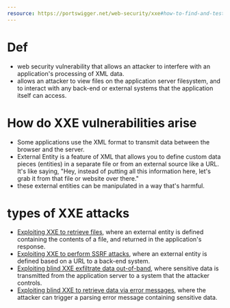 ```yaml
---
resource: https://portswigger.net/web-security/xxe#how-to-find-and-test-for-xxe-vulnerabilities
---
```


# Def
- web security vulnerability that allows an attacker to interfere with an application's processing of XML data.
- allows an attacker to view files on the application server filesystem, and to interact with any back-end or external systems that the application itself can access.
#  How do XXE vulnerabilities arise
- Some applications use the XML format to transmit data between the browser and the server.
- External Entity is a feature of XML that allows you to define custom data pieces (entities) in a separate file or from an external source like a URL. It's like saying, "Hey, instead of putting all this information here, let's grab it from that file or website over there."
- these external entities can be manipulated in a way that's harmful.
# types of XXE attacks
- [Exploiting XXE to retrieve files](https://portswigger.net/web-security/xxe#exploiting-xxe-to-retrieve-files), where an external entity is defined containing the contents of a file, and returned in the application's response.
- [Exploiting XXE to perform SSRF attacks](https://portswigger.net/web-security/xxe#exploiting-xxe-to-perform-ssrf-attacks), where an external entity is defined based on a URL to a back-end system.
- [Exploiting blind XXE exfiltrate data out-of-band](https://portswigger.net/web-security/xxe/blind#exploiting-blind-xxe-to-exfiltrate-data-out-of-band), where sensitive data is transmitted from the application server to a system that the attacker controls.
- [Exploiting blind XXE to retrieve data via error messages](https://portswigger.net/web-security/xxe/blind#exploiting-blind-xxe-to-retrieve-data-via-error-messages), where the attacker can trigger a parsing error message containing sensitive data.

